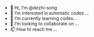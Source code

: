 - 👋 Hi, I’m @dezhi-song
- 👀 I’m interested in automatic codes ...
- 🌱 I’m currently learning codes...
- 💞️ I’m looking to collaborate on ...
- 📫 How to reach me ...

<!---
dezhi-song/dezhi-song is a ✨ special ✨ repository because its `README.md` (this file) appears on your GitHub profile.
You can click the Preview link to take a look at your changes.
--->
